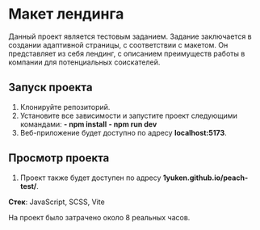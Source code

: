 # Макет лендинга

Данный проект является тестовым заданием. Задание заключается в создании адаптивной страницы, с соответствии с макетом. Он представляет из себя
лендинг, с описанием преимуществ работы в компании для потенциальных соискателей.

## Запуск проекта

1. Клонируйте репозиторий.
2. Установите все зависимости и запустите проект следующими командами:
   **- npm install** 
   **- npm run dev**
3. Веб-приложение будет доступно по адресу **localhost:5173**.

## Просмотр проекта
1. Проект также будет доступен по адресу **1yuken.github.io/peach-test/**.

**Стек**: JavaScript, SCSS, Vite

На проект было затрачено около 8 реальных часов.